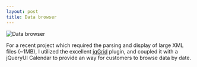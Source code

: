 ```yaml
---
layout: post
title: Data browser
---
```


![Data browser](http://upload.sam-thompson.info/upload/files/jqgrid_dataset.jpg "Large example image")

For a recent project which required the parsing and display of large XML files (~1MB), I utilized the excellent [jqGrid](http://jqgrid.com/) plugin, and coupled it with a jQueryUI Calendar to provide an way for customers to browse data by date.
